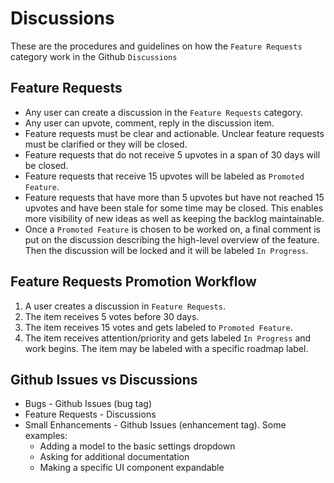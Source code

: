 # Discussions

These are the procedures and guidelines on how the `Feature Requests` category work in the Github `Discussions`

## Feature Requests

* Any user can create a discussion in the `Feature Requests` category.
* Any user can upvote, comment, reply in the discussion item.
* Feature requests must be clear and actionable. Unclear feature requests must be clarified or they will be closed.
* Feature requests that do not receive 5 upvotes in a span of 30 days will be closed.
* Feature requests that receive 15 upvotes will be labeled as `Promoted Feature`.
* Feature requests that have more than 5 upvotes but have not reached 15 upvotes and have been stale for some time may
  be closed. This enables more visibility of new ideas as well as keeping the backlog maintainable.
* Once a `Promoted Feature` is chosen to be worked on, a final comment is put on the discussion describing the high-level
  overview of the feature. Then the discussion will be locked and it will be labeled `In Progress`.

## Feature Requests Promotion Workflow
1. A user creates a discussion in `Feature Requests`.
2. The item receives 5 votes before 30 days.
3. The item receives 15 votes and gets labeled to `Promoted Feature`.
4. The item receives attention/priority and gets labeled `In Progress` and work begins.
   The item may be labeled with a specific roadmap label.

## Github Issues vs Discussions

* Bugs - Github Issues (bug tag)
* Feature Requests - Discussions
* Small Enhancements - Github Issues (enhancement tag). Some examples:
  * Adding a model to the basic settings dropdown
  * Asking for additional documentation
  * Making a specific UI component expandable
